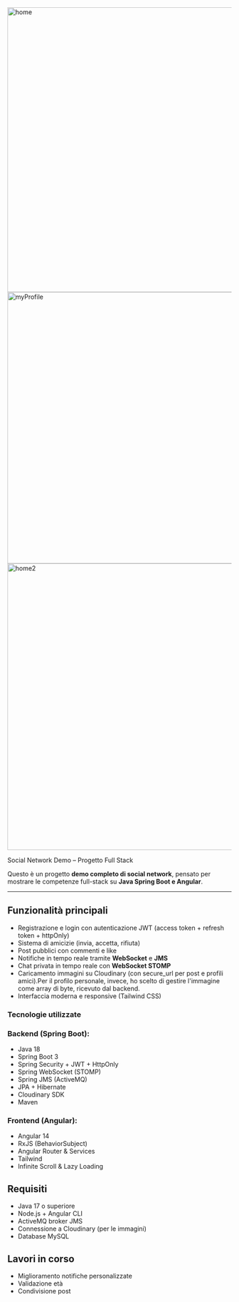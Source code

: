 
<img width="1347" height="639" alt="home" src="https://github.com/user-attachments/assets/603d9ab9-6ee0-44b6-948e-05699501a2be" />
<img width="1352" height="609" alt="myProfile" src="https://github.com/user-attachments/assets/d124c78b-7c97-4a33-b119-7ec9d8f480f5" />
<img width="1363" height="643" alt="home2" src="https://github.com/user-attachments/assets/0d099719-6f6d-442c-b361-c162b9517656" />



Social Network Demo – Progetto Full Stack

Questo è un progetto **demo completo di social network**, pensato per mostrare le competenze full-stack su **Java Spring Boot e Angular**.

---

##  Funzionalità principali

-  Registrazione e login con autenticazione JWT (access token + refresh token + httpOnly)
-  Sistema di amicizie (invia, accetta, rifiuta)
-  Post pubblici con commenti e like
-  Notifiche in tempo reale tramite **WebSocket** e **JMS**
-  Chat privata in tempo reale con **WebSocket STOMP**
- Caricamento immagini su Cloudinary (con secure_url per post e profili amici).Per il profilo personale, invece, ho scelto di gestire l'immagine come array di byte, ricevuto dal backend.
-  Interfaccia moderna e responsive (Tailwind CSS)

### Tecnologie utilizzate

### Backend (Spring Boot):
- Java 18
- Spring Boot 3
- Spring Security + JWT + HttpOnly
- Spring WebSocket (STOMP)
- Spring JMS (ActiveMQ)
- JPA + Hibernate
- Cloudinary SDK
- Maven

 ### Frontend (Angular):
- Angular 14
- RxJS (BehaviorSubject)
- Angular Router & Services
- Tailwind
- Infinite Scroll & Lazy Loading

## Requisiti
- Java 17 o superiore
- Node.js + Angular CLI
- ActiveMQ broker JMS
- Connessione a Cloudinary (per le immagini)
- Database MySQL

## Lavori in corso
- Miglioramento notifiche personalizzate
- Validazione età
- Condivisione post


